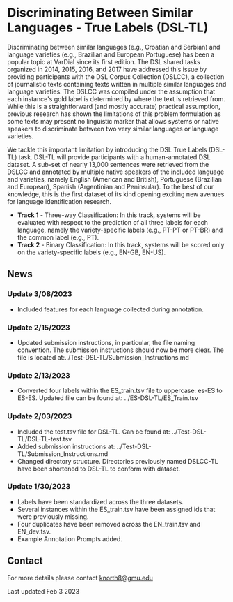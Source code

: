 <h1>Discriminating Between Similar Languages - True Labels (DSL-TL)</h1>

Discriminating between similar languages (e.g., Croatian and Serbian) and language varieties (e.g., Brazilian and European Portuguese) has been a popular topic at VarDial since its first edition. The DSL shared tasks organized in 2014, 2015, 2016, and 2017 have addressed this issue by providing participants with the DSL Corpus Collection (DSLCC), a collection of journalistic texts containing texts written in multiple similar languages and language varieties. The DSLCC was compiled under the assumption that each instance's gold label is determined by where the text is retrieved from. While this is a straightforward (and mostly accurate) practical assumption, previous research has shown the limitations of this problem formulation as some texts may present no linguistic marker that allows systems or native speakers to discriminate between two very similar languages or language varieties.

We tackle this important limitation by introducing the DSL True Labels (DSL-TL) task. DSL-TL will provide participants with a human-annotated DSL dataset. A sub-set of nearly 13,000 sentences were retrieved from the DSLCC and annotated by multiple native speakers of the included language and varieties, namely English (American and British), Portuguese (Brazilian and European), Spanish (Argentinian and Peninsular). To the best of our knowledge, this is the first dataset of its kind opening exciting new avenues for language identification research.

<ul>
  <li><b>Track 1</b> - Three-way Classification: In this track, systems will be evaluated with respect to the prediction of all three labels for each language, namely the variety-specific labels (e.g., PT-PT or PT-BR) and the common label (e.g., PT).</li>
  <li><b>Track 2</b> - Binary Classification: In this track, systems will be scored only on the variety-specific labels (e.g., EN-GB, EN-US).</li>
</ul>

<h2>News</h2>

<h3>Update 3/08/2023 </h3>

<ul>
  <li>Included features for each language collected during annotation.</li>
</ul>


<h3>Update 2/15/2023 </h3>

<ul>
  <li>Updated submission instructions, in particular, the file naming convention. The submission instructions should now be more clear. The file is located at:../Test-DSL-TL/Submission_Instructions.md</li>
</ul>

<h3>Update 2/13/2023 </h3>

<ul>
  <li>Converted four labels within the ES_train.tsv file to uppercase: es-ES to ES-ES. Updated file can be found at: ../ES-DSL-TL/ES_Train.tsv</li>
</ul>

<h3>Update 2/03/2023 </h3>

<ul>
  <li>Included the test.tsv file for DSL-TL. Can be found at: ../Test-DSL-TL/DSL-TL-test.tsv</li>
  <li>Added submission instructions at: ../Test-DSL-TL/Submission_Instructions.md</li>
  <li>Changed directory structure. Directories previously named DSLCC-TL have been shortened to DSL-TL to conform with dataset.</li>
</ul>

<h3>Update 1/30/2023 </h3>

<ul>
  <li>Labels have been standardized across the three datasets.</li>
  <li>Several instances within the ES_train.tsv have been assigned ids that were previously missing.</li>
  <li>Four duplicates have been removed across the EN_train.tsv and EN_dev.tsv.</li>
  <li>Example Annotation Prompts added.</li>
</ul>

<h2>Contact</h2>

For more details please contact knorth8@gmu.edu

Last updated Feb 3 2023
